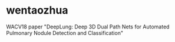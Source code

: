 # wentaozhua
WACV18 paper "DeepLung: Deep 3D Dual Path Nets for Automated Pulmonary Nodule Detection and Classification"
